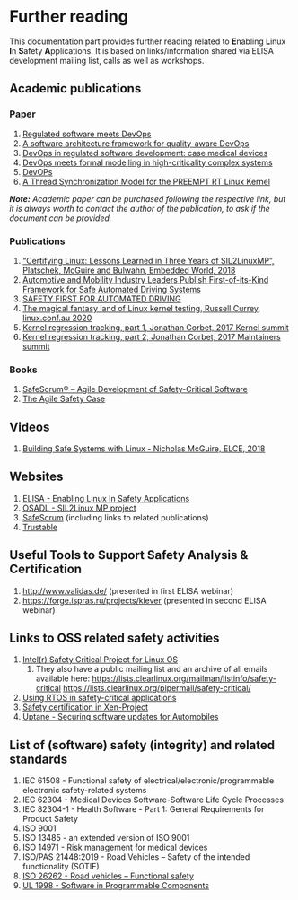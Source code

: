 # Further reading
This documentation part provides further reading related to **E**nabling **L**inux **I**n **S**afety **A**pplications. It is based on links/information shared via ELISA development mailing list, calls as well as workshops.

## Academic publications

### Paper
1. [Regulated software meets DevOps](https://www.sciencedirect.com/science/article/abs/pii/S0950584918300144#abs0001)
1. [A software architecture framework for quality-aware DevOps](https://dl.acm.org/citation.cfm?id=2945411)
1. [DevOps in regulated software development: case medical devices](https://dl.acm.org/citation.cfm?id=3102967)
1. [DevOps meets formal modelling in high-criticality complex systems](https://dl.acm.org/citation.cfm?id=2804373)
1. [DevOPs](https://www.computer.org/csdl/api/v1/periodical/mags/so/2016/03/mso2016030094/13rRUNvyary/download-article/pdf?token=eyJ0eXAiOiJKV1QiLCJhbGciOiJIUzI1NiJ9.eyJpc3MiOiJjc2RsX2FwaSIsImF1ZCI6ImNzZGxfYXBpX2Rvd25sb2FkX3Rva2VuIiwic3ViIjoiYW5vbnltb3VzQGNvbXB1dGVyLm9yZyIsImVtYWlsIjoiYW5vbnltb3VzQGNvbXB1dGVyLm9yZyIsImV4cCI6MTU2Mjc5MzIyM30.QmjF55IjFDXMCrb90PdWi95meOvgrUw3xlZka76_8U8
)
1. [A Thread Synchronization Model for the PREEMPT RT Linux Kernel](https://bristot.me/a-thread-synchronization-model-for-the-preempt-rt-linux-kernel/)

_**Note:** Academic paper can be purchased following the respective link, but it is always worth to contact the author of the publication, to ask if the document can be provided._

### Publications
1. [“Certifying Linux: Lessons Learned in Three Years of SIL2LinuxMP”, Platschek, McGuire and Bulwahn, Embedded World, 2018](https://www.bmw-carit.com/downloads/publications/EWC2018_Certifying-Linux-Lessons-Learned.pdf)
1. [Automotive and Mobility Industry Leaders Publish First-of-its-Kind Framework for Safe Automated Driving Systems](https://newsroom.intel.com/wp-content/uploads/sites/11/2019/07/Intel-Safety-First-for-Automated-Driving.pdf)
1. [SAFETY FIRST FOR AUTOMATED DRIVING](https://newsroom.intel.com/wp-content/uploads/sites/11/2019/07/Intel-Safety-First-for-Automated-Driving.pdf)
1. [The magical fantasy land of Linux kernel testing, Russell Currey, linux.conf.au 2020](https://linux.conf.au/schedule/presentation/106/)
1. [Kernel regression tracking, part 1, Jonathan Corbet, 2017 Kernel summit](https://lwn.net/Articles/737666/)
1. [Kernel regression tracking, part 2, Jonathan Corbet, 2017 Maintainers summit](https://lwn.net/Articles/738216/)

### Books
1. [SafeScrum® – Agile Development of Safety-Critical Software](https://www.springer.com/gp/book/9783319993331)
1. [The Agile Safety Case](https://www.springer.com/gp/book/9783319702643)

## Videos
1. [Building Safe Systems with Linux - Nicholas McGuire,  ELCE, 2018](https://www.youtube.com/watch?v=UedAzd4eSjY)

## Websites
1. [ELISA - Enabling Linux In Safety Applications](https://elisa.tech/)
1. [OSADL - SIL2Linux MP project](https://www.osadl.org/SIL2LinuxMP.sil2-linux-project.0.html)
1. [SafeScrum](https://www.sintef.no/en/digital/software-engineering-safety-and-security/system-safety/safescrum/) (including links to related publications)
1. [Trustable](https://gitlab.com/trustable/documents/wikis/home)


## Useful Tools to Support Safety Analysis & Certification
1. http://www.validas.de/ (presented in first ELISA webinar)
1. https://forge.ispras.ru/projects/klever (presented in second ELISA webinar)

## Links to OSS related safety activities
1. [Intel(r) Safety Critical Project for Linux OS](https://clearlinux.org/safe/)
    1. They also have a public mailing list and an archive of all emails available here:
       https://lists.clearlinux.org/mailman/listinfo/safety-critical
       https://lists.clearlinux.org/pipermail/safety-critical/
1. [Using RTOS in safety-critical applications](https://discourse.ros.org/t/safety-critical-wg/8884)
1. [Safety certification in Xen-Project](https://wiki.xenproject.org/wiki/Category:Safety_Certification)
1. [Uptane - Securing software updates for Automobiles](https://uptane.github.io/)

## List of (software) safety (integrity) and related standards
1. IEC 61508 - Functional safety of electrical/electronic/programmable electronic safety-related systems
1. IEC 62304 - Medical Devices Software-Software Life Cycle Processes
1. IEC 82304-1 - Health Software - Part 1: General Requirements for Product Safety
1. ISO 9001
1. ISO 13485 - an extended version of ISO 9001
1. ISO 14971 - Risk management for medical devices
1. ISO/PAS 21448:2019 - Road Vehicles – Safety of the intended functionality (SOTIF)
1. [ISO 26262 - Road vehicles – Functional safety](https://www.iso.org/obp/ui/#iso:std:iso:26262:-1:ed-1:v1:en)
1. [UL 1998 - Software in Programmable Components](https://standardscatalog.ul.com/standards/en/standard_1998_3)
